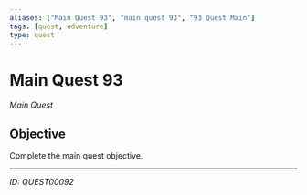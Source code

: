 ```yaml
---
aliases: ["Main Quest 93", "main quest 93", "93 Quest Main"]
tags: [quest, adventure]
type: quest
---
```


# Main Quest 93

*Main Quest*

## Objective
Complete the main quest objective.

---
*ID: QUEST00092*